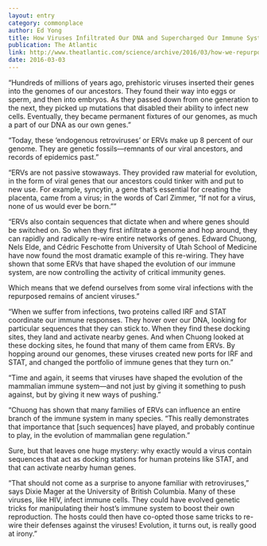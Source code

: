 ```yaml
---
layout: entry
category: commonplace
author: Ed Yong
title: How Viruses Infiltrated Our DNA and Supercharged Our Immune System
publication: The Atlantic
link: http://www.theatlantic.com/science/archive/2016/03/how-we-repurposed-viruses-to-defend-ourselves-from-viruses/471702/
date: 2016-03-03
---
```


“Hundreds of millions of years ago, prehistoric viruses inserted their genes into the genomes of our ancestors. They found their way into eggs or sperm, and then into embryos. As they passed down from one generation to the next, they picked up mutations that disabled their ability to infect new cells. Eventually, they became permanent fixtures of our genomes, as much a part of our DNA as our own genes.”

“Today, these ‘endogenous retroviruses’ or ERVs make up 8 percent of our genome. They are genetic fossils—remnants of our viral ancestors, and records of epidemics past.”

“ERVs are not passive stowaways. They provided raw material for evolution, in the form of viral genes that our ancestors could tinker with and put to new use. For example, syncytin, a gene that’s essential for creating the placenta, came from a virus; in the words of Carl Zimmer, “If not for a virus, none of us would ever be born.””

“ERVs also contain sequences that dictate when and where genes should be switched on. So when they first infiltrate a genome and hop around, they can rapidly and radically re-wire entire networks of genes. Edward Chuong, Nels Elde, and Cédric Feschotte from University of Utah School of Medicine have now found the most dramatic example of this re-wiring. They have shown that some ERVs that have shaped the evolution of our immune system, are now controlling the activity of critical immunity genes.

Which means that we defend ourselves from some viral infections with the repurposed remains of ancient viruses.”

“When we suffer from infections, two proteins called IRF and STAT coordinate our immune responses. They hover over our DNA, looking for particular sequences that they can stick to. When they find these docking sites, they land and activate nearby genes. And when Chuong looked at these docking sites, he found that many of them came from ERVs. By hopping around our genomes, these viruses created new ports for IRF and STAT, and changed the portfolio of immune genes that they turn on.”

“Time and again, it seems that viruses have shaped the evolution of the mammalian immune system—and not just by giving it something to push against, but by giving it new ways of pushing.”

“Chuong has shown that many families of ERVs can influence an entire branch of the immune system in many species. “This really demonstrates that importance that [such sequences] have played, and probably continue to play, in the evolution of mammalian gene regulation.”

Sure, but that leaves one huge mystery: why exactly would a virus contain sequences that act as docking stations for human proteins like STAT, and that can activate nearby human genes.

“That should not come as a surprise to anyone familiar with retroviruses,” says Dixie Mager at the University of British Columbia. Many of these viruses, like HIV, infect immune cells. They could have evolved genetic tricks for manipulating their host’s immune system to boost their own reproduction. The hosts could then have co-opted those same tricks to re-wire their defenses against the viruses! Evolution, it turns out, is really good at irony.”

